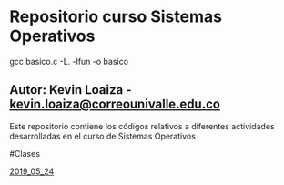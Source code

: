 # Repositorio curso Sistemas Operativos
gcc basico.c -L. -lfun -o basico
## Autor: Kevin Loaiza - kevin.loaiza@correounivalle.edu.co

Este repositorio contiene los códigos relativos a diferentes actividades desarrolladas en el curso de Sistemas Operativos

#Clases

[2019_05_24](2019_05_24)
